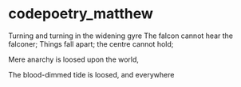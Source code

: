 # codepoetry_matthew
Turning and turning in the widening gyre
The falcon cannot hear the falconer;
Things fall apart; the centre cannot hold;

Mere anarchy is loosed upon the world,

The blood-dimmed tide is loosed, and everywhere
